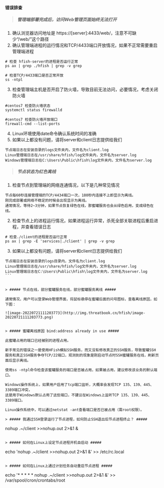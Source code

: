 #### 错误排查

> ##### 管理端部署完成后，访问Web管理页面始终无法打开 #####

1. 确认浏览器访问地址是 https://[server]:4433/web/，注意不可缺少“/web/”这个路径
2. 确认管理端进程的运行情况和TCP/4433端口开放情况，如果不正常需要重启管理端进程

```
# 检查 hfish-server的进程是否运行正常
ps ax | grep ./hfish | grep -v grep
​
# 检查TCP/4433端口是否正常开放
ss -ntpl
```

3. 检查管理端主机是否开启了防火墙，导致目前无法访问，必要情况，考虑关闭防火墙

```
#centos7 检查防火墙状态
systemctl status firewalld

#centos7 检查防火墙开放端口
firewall-cmd --list-ports
```

4. Linux环境使用date命令确认系统时间的准确
5. 如果以上都没有问题，请将server和client日志提供给我们

```
节点端日志在安装目录的logs文件夹内，文件名为client.log
Linux管理端日志在/usr/share/hfish/log文件夹内，文件名为server.log
Windows管理端日志在C:\Users\Public\hfish\log文件夹内，文件名为server.log
```

> ##### 节点状态为红色离线 #####

1. 检查节点到管理端的网络连通情况，以下是几种常见情况

```
节点每60秒连接管理端的TCP/4434端口一次，180秒内连接不上即显示为离线。
刚完成部署或网络不稳定的时候会出现显示为离线。
通常情况，等待2~3分钟，如果节点恢复绿色在线，那蜜罐服务也会从绿色启用，变成绿色在线。
```

2. 检查节点上的进程运行情况，如果进程运行异常，杀死全部关联进程后重启进程，并查看错误日志

```
# 检查./client的进程是否运行正常
ps ax | grep -E 'services|./client' | grep -v grep        
```

3. 如果以上都没有问题，请将server和client日志提供给我们

```
节点端日志在安装目录的logs目录内，文件名为client.log
Linux管理端日志在/usr/share/hfish/log文件夹内，文件名为server.log
Linux管理端日志在C:\Users\Public\hfish\log文件夹内，文件名为server.log
​```


> ##### 节点在线，部分蜜罐服务在线，部分蜜罐服务离线 #####

通常情况，用户可以登录Web管理界面，将鼠标悬停在蜜罐后面的问号图标，查看离线原因，如下图：

![image-20220721111203773](http://img.threatbook.cn/hfish/image-20220721111203773.png)


> ##### 蜜罐离线原因 bind:address already in use #####

此蜜罐占用的端口已经被别的进程占用。

新手常见的错误之一是使用HFish模拟SSH服务，而又没有修改真正的SSH服务，导致蜜罐SSH服务和真正SSH服务争夺TCP/22端口，观测到的现象是刚启动节点时SSH蜜罐服务在线，刷新页面后显示离线。

使用ss -ntpl命令检查该蜜罐服务的端口是否被占用，如果被占用，建议修改该业务的默认端口。
​
Windows操作系统上，如果用户启用了tcp端口监听，大概率会发现TCP 135、139、445、3389端口冲突，
这是用于Windows默认占用了这些端口，不建议在Windows上监听TCP 135、139、445、3389端口。
​
Linux操作系统中，可以通过netstat -ant查看端口是否已被占用（需root权限）。

> ##### 我通过SSH登录运行了节点进程，如何防止SSH退出后节点进程终止？ ##### 
```
nohup .~/client >>nohup.out 2>&1 &
```
​
> ##### 如何在Linux上设定节点进程开机自启动 #####
```
echo 'nohup .~/client >>nohup.out 2>&1 &' >> /etc/rc.local
```
​
> ##### 如何在Linux上通过计划任务自动重启节点进程 #####
```
echo '* * * * * nohup .~/client >>nohup.out 2>&1 &' >> /var/spool/cron/crontabs/root
```